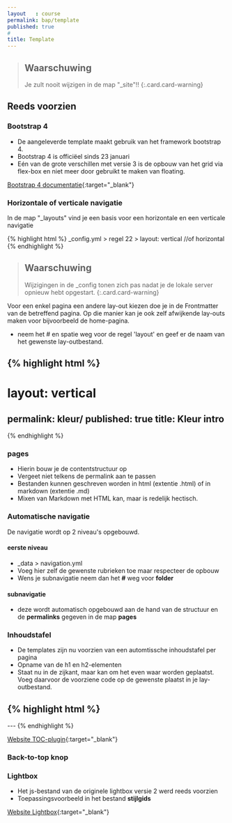 ```yaml
---
layout   : course
permalink: bap/template
published: true
#
title: Template
---
```


> Waarschuwing
> ---
> Je zult nooit wijzigen in de map "_site"!!
{:.card.card-warning}


## Reeds voorzien

### Bootstrap 4

- De aangeleverde template maakt gebruik van het framework bootstrap 4.
- Bootstrap 4 is officiëel sinds 23 januari
- Eén van de grote verschillen met versie 3 is de opbouw van het grid via flex-box en niet meer door gebruikt te maken van floating.

[Bootstrap 4 documentatie](https://getbootstrap.com/docs/4.0/getting-started/introduction/){:target="_blank"}


### Horizontale of verticale navigatie

In de map "_layouts" vind je een basis voor een horizontale en een verticale navigatie

{% highlight html %}
_config.yml > regel 22 > layout: vertical //of horizontal
{% endhighlight %}

> Waarschuwing
> ---
> Wijzigingen in de _config tonen zich pas nadat je de lokale server opnieuw hebt opgestart.
{:.card.card-warning}


Voor een enkel pagina een andere lay-out kiezen doe je in de Frontmatter van de betreffend pagina. Op die manier kan je ook zelf afwijkende lay-outs maken voor bijvoorbeeld de home-pagina.
- neem het # en spatie weg voor de regel 'layout' en geef er de naam van het gewenste lay-outbestand.

{% highlight html %}
---
# layout: vertical
permalink: kleur/
published: true
title: Kleur intro
---
{% endhighlight %}


### pages

- Hierin bouw je de contentstructuur op
- Vergeet niet telkens de permalink aan te passen
- Bestanden kunnen geschreven worden in html (extentie .html) of in markdown (extentie .md)
- Mixen van Markdown met HTML kan, maar is redelijk hectisch.

### Automatische navigatie

De navigatie wordt op 2 niveau's opgebouwd.

#### eerste niveau

- _data > navigation.yml
- Voeg hier zelf de gewenste rubrieken toe maar respecteer de opbouw
- Wens je subnavigatie neem dan het **#** weg voor **folder**

#### subnavigatie

- deze wordt automatisch opgebouwd aan de hand van de structuur en de **permalinks** gegeven in de map **pages**

### Inhoudstafel

- De templates zijn nu voorzien van een automtissche inhoudstafel per pagina
- Opname van de h1 en h2-elementen
- Staat nu in de zijkant, maar kan om het even waar worden geplaatst. Voeg daarvoor de voorziene code op de gewenste plaatst in je lay-outbestand.

{% highlight html %}
---
<nav id="toc" data-toggle="toc"></nav>
---
{% endhighlight %}

[Website TOC-plugin](https://afeld.github.io/bootstrap-toc/#usage){:target="_blank"}

### Back-to-top knop

### Lightbox

- Het js-bestand van de originele lightbox versie 2 werd reeds voorzien
- Toepassingsvoorbeeld in het bestand **stijlgids**

[Website Lightbox](http://lokeshdhakar.com/projects/lightbox2/#getting-started){:target="_blank"}